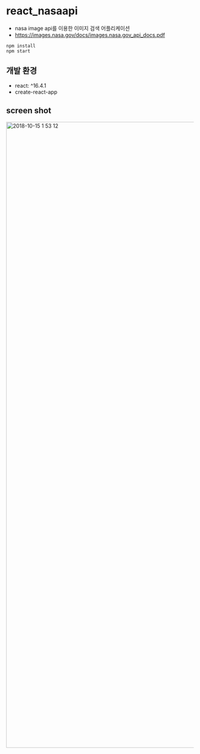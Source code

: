 # react_nasaapi

* nasa image api를 이용한 이미지 검색 어플리케이션
* https://images.nasa.gov/docs/images.nasa.gov_api_docs.pdf

```
npm install
npm start
```
## 개발 환경
* react: ^16.4.1
* create-react-app


## screen shot
<img width="1680" alt="2018-10-15 1 53 12" src="https://user-images.githubusercontent.com/26926312/46931324-a3ac3580-d085-11e8-9463-585f89653f56.png">

